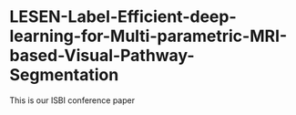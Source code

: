# LESEN-Label-Efficient-deep-learning-for-Multi-parametric-MRI-based-Visual-Pathway-Segmentation
This is our ISBI conference paper
